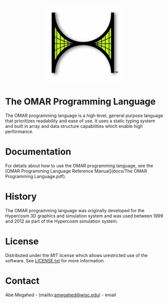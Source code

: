 <p align="center">
  <div align="center">
    <img src="./images/logos/hyperlogo.jpg" alt="Logo" style="width:50%">
  </div>
</p>

# The OMAR Programming Language

The OMAR programming language is a high level, general purpose language that prioritizes readability and ease of use.  It uses a static typing system and built in array and data structure capabilities which enable high performance.  

# Documentation

For details about how to use the OMAR programming language, see the [OMAR Programming Language Reference Manual](docs/The OMAR Programming Language.pdf).


# History

The OMAR programming language was originally developed for the Hypercosm 3D graphics and simulation system and was used between 1999 and 2012 as part of the Hypercosm simulation system. 

<!-- LICENSE -->

# License

Distributed under the MIT license which allows urestricted use of the software. See [LICENSE.txt](LICENSE.txt) for more information.

<!-- CONTACT -->

# Contact

Abe Megahed - (mailto:amegahed@wisc.edu) - email
